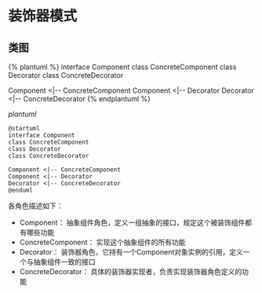# 装饰器模式

## 类图

{% plantuml %}
interface Component
class ConcreteComponent
class Decorator
class ConcreteDecorator

Component <|-- ConcreteComponent
Component <|-- Decorator
Decorator <|-- ConcreteDecorator
{% endplantuml %}

*plantuml*
```plantuml
@startuml
interface Component
class ConcreteComponent
class Decorator
class ConcreteDecorator

Component <|-- ConcreteComponent
Component <|-- Decorator
Decorator <|-- ConcreteDecorator
@enduml
```

各角色描述如下：

+ Component： 抽象组件角色，定义一组抽象的接口，规定这个被装饰组件都有哪些功能
+ ConcreteComponent： 实现这个抽象组件的所有功能
+ Decorator： 装饰器角色，它持有一个Component对象实例的引用，定义一个与抽象组件一致的接口
+ ConcreteDecorator： 具体的装饰器实现者，负责实现装饰器角色定义的功能
